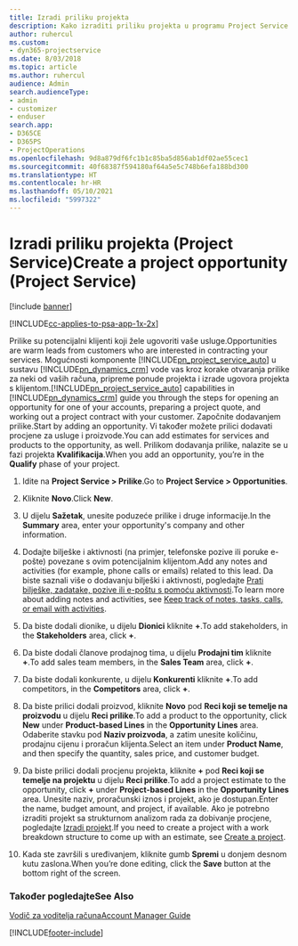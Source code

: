 ```yaml
---
title: Izradi priliku projekta
description: Kako izraditi priliku projekta u programu Project Service
author: ruhercul
ms.custom:
- dyn365-projectservice
ms.date: 8/03/2018
ms.topic: article
ms.author: ruhercul
audience: Admin
search.audienceType:
- admin
- customizer
- enduser
search.app:
- D365CE
- D365PS
- ProjectOperations
ms.openlocfilehash: 9d8a879df6fc1b1c85ba5d856ab1df02ae55cec1
ms.sourcegitcommit: 40f68387f594180af64a5e5c748b6efa188bd300
ms.translationtype: HT
ms.contentlocale: hr-HR
ms.lasthandoff: 05/10/2021
ms.locfileid: "5997322"
---
```

# <a name="create-a-project-opportunity-project-service"></a><span data-ttu-id="274be-103">Izradi priliku projekta (Project Service)</span><span class="sxs-lookup"><span data-stu-id="274be-103">Create a project opportunity (Project Service)</span></span>

[!include [banner](../includes/psa-now-project-operations.md)]

[!INCLUDE[cc-applies-to-psa-app-1x-2x](../includes/cc-applies-to-psa-app-1x-2x.md)]

<span data-ttu-id="274be-104">Prilike su potencijalni klijenti koji žele ugovoriti vaše usluge.</span><span class="sxs-lookup"><span data-stu-id="274be-104">Opportunities are warm leads from customers who are interested in contracting your services.</span></span> <span data-ttu-id="274be-105">Mogućnosti komponente [!INCLUDE[pn_project_service_auto](../includes/pn-project-service-auto.md)] u sustavu [!INCLUDE[pn_dynamics_crm](../includes/pn-dynamics-crm.md)] vode vas kroz korake otvaranja prilike za neki od vaših računa, pripreme ponude projekta i izrade ugovora projekta s klijentom.</span><span class="sxs-lookup"><span data-stu-id="274be-105">[!INCLUDE[pn_project_service_auto](../includes/pn-project-service-auto.md)] capabilities in [!INCLUDE[pn_dynamics_crm](../includes/pn-dynamics-crm.md)] guide you through the steps for opening an opportunity for one of your accounts, preparing a project quote, and working out a project contract with your customer.</span></span> <span data-ttu-id="274be-106">Započnite dodavanjem prilike.</span><span class="sxs-lookup"><span data-stu-id="274be-106">Start by adding an opportunity.</span></span> <span data-ttu-id="274be-107">Vi također možete prilici dodavati procjene za usluge i proizvode.</span><span class="sxs-lookup"><span data-stu-id="274be-107">You can add estimates for services and products to the opportunity, as well.</span></span> <span data-ttu-id="274be-108">Prilikom dodavanja prilike, nalazite se u fazi projekta **Kvalifikacija**.</span><span class="sxs-lookup"><span data-stu-id="274be-108">When you add an opportunity, you’re in the **Qualify** phase of your project.</span></span>  
  
1.  <span data-ttu-id="274be-109">Idite na **Project Service > Prilike**.</span><span class="sxs-lookup"><span data-stu-id="274be-109">Go to **Project Service > Opportunities**.</span></span>  
  
2.  <span data-ttu-id="274be-110">Kliknite **Novo**.</span><span class="sxs-lookup"><span data-stu-id="274be-110">Click **New**.</span></span>  
  
3.  <span data-ttu-id="274be-111">U dijelu **Sažetak**, unesite poduzeće prilike i druge informacije.</span><span class="sxs-lookup"><span data-stu-id="274be-111">In the **Summary** area, enter your opportunity's company and other information.</span></span>  
  
4.  <span data-ttu-id="274be-112">Dodajte bilješke i aktivnosti (na primjer, telefonske pozive ili poruke e-pošte) povezane s ovim potencijalnim klijentom.</span><span class="sxs-lookup"><span data-stu-id="274be-112">Add any notes and activities (for example, phone calls or emails) related to this lead.</span></span> <span data-ttu-id="274be-113">Da biste saznali više o dodavanju bilješki i aktivnosti, pogledajte [Prati bilješke, zadatake, pozive ili e-poštu s pomoću aktivnosti](/dynamics365/customerengagement/on-premises/basics/work-with-activities).</span><span class="sxs-lookup"><span data-stu-id="274be-113">To learn more about adding notes and activities, see [Keep track of notes, tasks, calls, or email with activities](/dynamics365/customerengagement/on-premises/basics/work-with-activities).</span></span>  
  
5.  <span data-ttu-id="274be-114">Da biste dodali dionike, u dijelu **Dionici** kliknite **+**.</span><span class="sxs-lookup"><span data-stu-id="274be-114">To add stakeholders, in the **Stakeholders** area, click **+**.</span></span>  
  
6.  <span data-ttu-id="274be-115">Da biste dodali članove prodajnog tima, u dijelu **Prodajni tim** kliknite **+**.</span><span class="sxs-lookup"><span data-stu-id="274be-115">To add sales team members, in the **Sales Team** area, click **+**.</span></span>  
  
7.  <span data-ttu-id="274be-116">Da biste dodali konkurente, u dijelu **Konkurenti** kliknite **+**.</span><span class="sxs-lookup"><span data-stu-id="274be-116">To add competitors, in the **Competitors** area, click **+**.</span></span>  
  
8.  <span data-ttu-id="274be-117">Da biste prilici dodali proizvod, kliknite **Novo** pod **Reci koji se temelje na proizvodu** u dijelu **Reci prilike**.</span><span class="sxs-lookup"><span data-stu-id="274be-117">To add a product to the opportunity, click **New** under **Product-based Lines** in the **Opportunity Lines** area.</span></span> <span data-ttu-id="274be-118">Odaberite stavku pod **Naziv proizvoda**, a zatim unesite količinu, prodajnu cijenu i proračun klijenta.</span><span class="sxs-lookup"><span data-stu-id="274be-118">Select an item under **Product Name**, and then specify the quantity, sales price, and customer budget.</span></span>  
  
9. <span data-ttu-id="274be-119">Da biste prilici dodali procjenu projekta, kliknite **+** pod **Reci koji se temelje na projektu** u dijelu **Reci prilike**.</span><span class="sxs-lookup"><span data-stu-id="274be-119">To add a project estimate to the opportunity, click **+** under **Project-based Lines** in the **Opportunity Lines** area.</span></span> <span data-ttu-id="274be-120">Unesite naziv, proračunski iznos i projekt, ako je dostupan.</span><span class="sxs-lookup"><span data-stu-id="274be-120">Enter the name, budget amount, and project, if available.</span></span> <span data-ttu-id="274be-121">Ako je potrebno izraditi projekt sa strukturnom analizom rada za dobivanje procjene, pogledajte [Izradi projekt](../psa/create-project.md).</span><span class="sxs-lookup"><span data-stu-id="274be-121">If you need to create a project with a work breakdown structure to come up with an estimate, see [Create a project](../psa/create-project.md).</span></span>  
  
10. <span data-ttu-id="274be-122">Kada ste završili s uređivanjem, kliknite gumb **Spremi** u donjem desnom kutu zaslona.</span><span class="sxs-lookup"><span data-stu-id="274be-122">When you’re done editing, click the **Save** button at the bottom right of the screen.</span></span>  
  
### <a name="see-also"></a><span data-ttu-id="274be-123">Također pogledajte</span><span class="sxs-lookup"><span data-stu-id="274be-123">See Also</span></span>  
 [<span data-ttu-id="274be-124">Vodič za voditelja računa</span><span class="sxs-lookup"><span data-stu-id="274be-124">Account Manager Guide</span></span>](../psa/account-manager-guide.md)


[!INCLUDE[footer-include](../includes/footer-banner.md)]